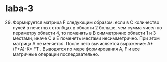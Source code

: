 # laba-3
29.	Формируется матрица F следующим образом: если в С количество нулей в нечетных столбцах в области 2 больше,
чем сумма чисел по периметру области 4, то поменять в В симметрично области 1 и 3 местами, иначе С и Е поменять местами несимметрично.
При этом матрица А не меняется. После чего вычисляется выражение: А*(F+А)-K* FT . Выводятся по мере формирования А, F и все матричные операции последовательно.
